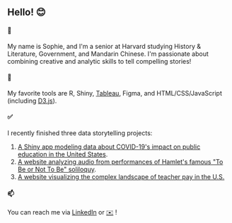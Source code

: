 ## Hello! 😊

#### 📝
My name is Sophie, and I'm a senior at Harvard studying History & Literature, Government, and Mandarin Chinese. I'm passionate about combining creative and analytic skills to tell compelling stories!

#### 🧰 
My favorite tools are R, Shiny, [Tableau](https://public.tableau.com/profile/sophie.bauder#!/), Figma, and HTML/CSS/JavaScript (including [D3.js](https://observablehq.com/@sophiebaud11)).

#### ✅
I recently finished three data storytelling projects:
1. [A Shiny app modeling data about COVID-19's impact on public education in the United States](https://sophie-bauder.shinyapps.io/COVID19-and-Education/).
2. [A website analyzing audio from performances of Hamlet's famous "To Be or Not To Be" soliloquy](https://sophiebaud11.github.io/tobeornottobe_public/).
3. [A website visualizing the complex landscape of teacher pay in the U.S.](https://sophiebaud11.github.io/teacher-pay/)

#### 📫  
You can reach me via [LinkedIn](https://www.linkedin.com/in/sophie-bauder/) or [✉️](sophiebauder@college.harvard.edu) !

